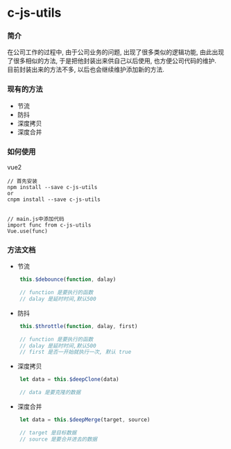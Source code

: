 # c-js-utils
### 简介
在公司工作的过程中, 由于公司业务的问题, 出现了很多类似的逻辑功能, 由此出现了很多相似的方法, 于是把他封装出来供自己以后使用, 也方便公司代码的维护.  
目前封装出来的方法不多, 以后也会继续维护添加新的方法.

### 现有的方法
- 节流
- 防抖
- 深度拷贝
- 深度合并

### 如何使用
vue2
```javescript
// 首先安装
npm install --save c-js-utils 
or
cnpm install --save c-js-utils 


// main.js中添加代码
import func from c-js-utils
Vue.use(func)
```

### 方法文档
- 节流
```javascript
    this.$debounce(function, dalay)
    
    // function 是要执行的函数
    // dalay 是延时时间,默认500
```
- 防抖
```javascript
    this.$throttle(function, dalay, first)
    
    // function 是要执行的函数
    // dalay 是延时时间,默认500
    // first 是否一开始就执行一次, 默认 true
```
- 深度拷贝
```javascript
    let data = this.$deepClone(data)
    
    // data 是要克隆的数据
```
- 深度合并
```javascript
    let data = this.$deepMerge(target, source)
    
    // target 是目标数据
    // source 是要合并进去的数据
```
